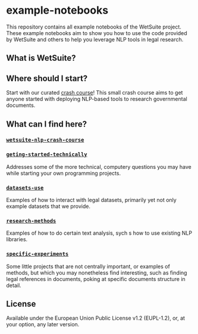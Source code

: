 # example-notebooks

This repository contains all example notebooks of the WetSuite project. These example notebooks aim to show you how
to use the code provided by WetSuite and others to help you leverage NLP tools in legal research.

## What is WetSuite?

## Where should I start?

Start with our curated [crash course](wetsuite-nlp-crash-course/)! This small crash course
aims to get anyone started with deploying NLP-based tools to research governmental documents.

## What can I find here?

### [`wetsuite-nlp-crash-course`](wetsuite-nlp-crash-course)


### [`geting-started-technically`](geting-started-technically)
Addresses some of the more technical, computery questions you may have while starting your own programming projects.

### [`datasets-use`](datasets-use)
Examples of how to interact with legal datasets, primarily yet not only example datasets that we provide.

### [`research-methods`](research-methods)
Examples of how to do certain text analysis, sych s how to use existing NLP libraries.

### [`specific-experiments`](specific-experiments)
Some little projects that are not centrally important,
or examples of methods, but which you may nonetheless find interesting, 
such as finding legal references in documents,
poking at specific documents structure in detail.

## License
Available under the European Union Public License v1.2 (EUPL-1.2), or, at your option, any later version.
